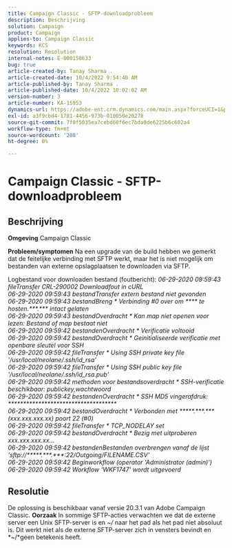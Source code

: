 ```yaml
---
title: Campaign Classic - SFTP-downloadprobleem
description: Beschrijving
solution: Campaign
product: Campaign
applies-to: Campaign Classic
keywords: KCS
resolution: Resolution
internal-notes: E-000158633
bug: true
article-created-by: Tanay Sharma .
article-created-date: 10/4/2022 9:54:40 AM
article-published-by: Tanay Sharma .
article-published-date: 10/4/2022 10:02:02 AM
version-number: 3
article-number: KA-15953
dynamics-url: https://adobe-ent.crm.dynamics.com/main.aspx?forceUCI=1&pagetype=entityrecord&etn=knowledgearticle&id=ff71298d-ca43-ed11-bba2-0022480868ff
exl-id: a3f9cbd4-1781-4456-973b-010050e20278
source-git-commit: 7f0f5035ea7cebd60f6ec7bda9de6225b6c602a4
workflow-type: tm+mt
source-wordcount: '208'
ht-degree: 0%

---
```


# Campaign Classic - SFTP-downloadprobleem

## Beschrijving

<b>Omgeving</b>
Campaign Classic


<b>Probleem/symptomen</b>
Na een upgrade van de build hebben we gemerkt dat de feitelijke verbinding met SFTP werkt, maar het is niet mogelijk om bestanden van externe opslagplaatsen te downloaden via SFTP.

Logbestand voor downloaden bestand (foutbericht):
*06-29-2020 09:59:43 fileTransfer CRL-290002 Downloadfout in cURL
<br>06-29-2020 09:59:43 bestandTransfer extern bestand niet gevonden
<br>06-29-2020 09:59:43 bestandBreng \* Verbinding #0 over om \*\*\*\* te hosten.\*\*\*.\*\*\* intact gelaten
<br>06-29-2020 09:59:43 bestandOverdracht \* Kan map niet openen voor lezen: Bestand of map bestaat niet
<br>06-29-2020 09:59:42 bestandenOverdracht \* Verificatie voltooid
<br>06-29-2020 09:59:42 bestandOverdracht \* Geinitialiseerde verificatie met openbare sleutel voor SSH
<br>06-29-2020 09:59:42 fileTransfer \* Using SSH private key file &#39;/usr/local/neolane/.ssh/id_rsa&#39;
<br>06-29-2020 09:59:42 fileTransfer \* Using SSH public key file &#39;/usr/local/neolane/.ssh/id_rsa.pub&#39;
<br>06-29-2020 09:59:42 methoden voor bestandsoverdracht \* SSH-verificatie beschikbaar: publickey,wachtwoord
<br>06-29-2020 09:59:42 bestandenOverdracht \* SSH MD5 vingerafdruk: \*\*\*\*\*\*\*\*\*\*\*\*\*\*\*\*\*\*\*\*\*\*\*\*\*\*\*\*\*\*\*\*\*\*\*\*
<br>06-29-2020 09:59:42 bestandOverdracht \* Verbonden met \*\*\*\*\*.\*\*\*.\*\*\* (xxx.xxx.xxx.xx) poort 22 (#0)
<br>06-29-2020 09:59:42 fileTransfer \* TCP_NODELAY set
<br>06-29-2020 09:59:42 bestandOverdracht \* Bezig met uitproberen xxx.xxx.xxx.xx...
<br>06-29-2020 09:59:42 bestandenBestanden overbrengen vanaf de lijst &#39;sftp://\*\*\*\*\*.\*\*\*.\*\*\*:22/Outgoing/FILENAME.CSV&#39;
<br>06-29-2020 09:59:42 Beginworkflow (operator &#39;Administrator (admin)&#39;)
<br>06-29-2020 09:59:42 Workflow &#39;WKF1747&#39; wordt uitgevoerd*

## Resolutie


De oplossing is beschikbaar vanaf versie 20.3.1 van Adobe Campaign Classic.
<b>Oorzaak</b>
In sommige SFTP-acties verwachten we dat de externe server een Unix SFTP-server is en *~/* naar het pad als het pad niet absoluut is.
Dit werkt niet als de externe SFTP-server zich in vensters bevindt en *~/*geen betekenis heeft.
